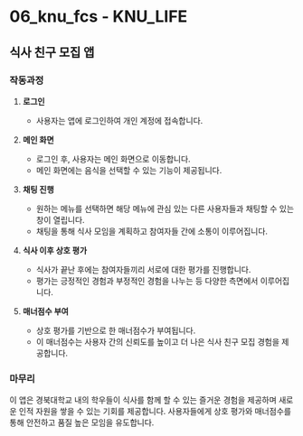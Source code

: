  06_knu_fcs - KNU_LIFE
======================
## 식사 친구 모집 앱

### 작동과정
1. **로그인**
   - 사용자는 앱에 로그인하여 개인 계정에 접속합니다.

2. **메인 화면**
   - 로그인 후, 사용자는 메인 화면으로 이동합니다.
   - 메인 화면에는 음식을 선택할 수 있는 기능이 제공됩니다.

3. **채팅 진행**
   - 원하는 메뉴를 선택하면 해당 메뉴에 관심 있는 다른 사용자들과 채팅할 수 있는 창이 열립니다.
   - 채팅을 통해 식사 모임을 계획하고 참여자들 간에 소통이 이루어집니다.

4. **식사 이후 상호 평가**
   - 식사가 끝난 후에는 참여자들끼리 서로에 대한 평가를 진행합니다.
   - 평가는 긍정적인 경험과 부정적인 경험을 나누는 등 다양한 측면에서 이루어집니다.

5. **매너점수 부여**
   - 상호 평가를 기반으로 한 매너점수가 부여됩니다.
   - 이 매너점수는 사용자 간의 신뢰도를 높이고 더 나은 식사 친구 모집 경험을 제공합니다.

### 마무리
이 앱은 경북대학교 내의 학우들이 식사를 함께 할 수 있는 즐거운 경험을 제공하며 새로운 인적 자원을 쌓을 수 있는 기회를 제공합니다. 사용자들에게 상호 평가와 매너점수를 통해 안전하고 품질 높은 모임을 유도합니다.
